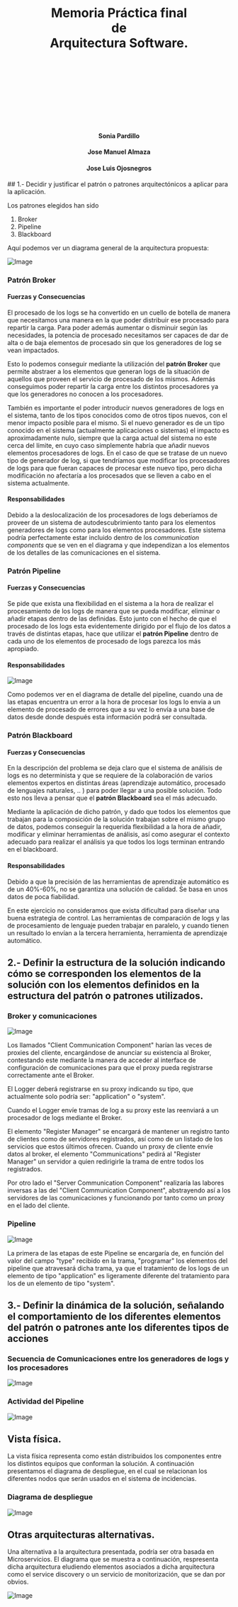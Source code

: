 # <p style="text-align: center">Memoria Práctica final </br>de </br>Arquitectura Software.</p>
</br></br></br></br>
</br></br></br></br>
#### <p style="text-align: center"> Sonia Pardillo</p>
#### <p style="text-align: center"> Jose Manuel Almaza</p>
#### <p style="text-align: center"> Jose Luis Ojosnegros</p>

<div style="page-break-after: always;"></div>
## 1.- Decidir y justificar el patrón o patrones arquitectónicos a aplicar para la aplicación.

Los patrones elegidos han sido

1. Broker
2. Pipeline
3. Blackboard

Aquí podemos ver un diagrama general de la arquitectura propuesta:

![Image](./estructurales/general_model.png)

<div style="page-break-after: always;"></div>

### Patrón Broker
#### Fuerzas y Consecuencias

El procesado de los logs se ha convertido en un cuello de botella de manera que necesitamos una manera en la que poder distribuir ese procesado para repartir la carga. Para poder además aumentar o disminuir según las necesidades, la potencia de procesado necesitamos ser capaces de dar de alta o de baja elementos de procesado sin que los generadores de log se vean impactados.

Esto lo podemos conseguir mediante la utilización del __patrón Broker__ que permite abstraer a los elementos que generan logs de la situación de aquellos que proveen el servicio de procesado de los mismos. Además conseguimos poder repartir la carga entre los distintos procesadores ya que los generadores no conocen a los procesadores.

También es importante el poder introducir nuevos generadores de logs en el sistema, tanto de los tipos conocidos como de otros tipos nuevos, con el menor impacto posible para el mismo. Si el nuevo generador es de un tipo conocido en el sistema (actualmente aplicaciones o sistemas) el impacto es aproximadamente nulo, siempre que la carga
actual del sistema no este cerca del límite, en cuyo caso simplemente habría que añadir nuevos elementos procesadores de logs. En el caso de que se tratase de un nuevo tipo de generador de log, si que tendríamos que modificar los procesadores de logs para que fueran capaces de procesar este nuevo tipo, pero dicha modificación no afectaría a los procesados que se lleven a cabo en el sistema actualmente.

#### Responsabilidades

Debido a la deslocalización de los procesadores de logs deberíamos de proveer de un sistema de autodescubrimiento tanto para los elementos generadores de logs como para los elementos procesadores. Este sistema podría perfectamente estar incluido dentro de los _communication components_ que se ven en el diagrama y que independizan a los elementos de los detalles de las comunicaciones en el sistema.


### Patrón Pipeline
#### Fuerzas y Consecuencias

Se pide que exista una flexibilidad en el sistema a la hora de realizar el procesamiento de los logs de manera que se pueda modificar, eliminar o añadir etapas dentro de las definidas. Esto junto con el hecho de que el procesado de los logs esta evidentemente dirigido por el flujo de los datos a través de distintas etapas, hace que utilizar el __patrón Pipeline__ dentro de cada uno de los elementos de procesado de logs parezca los más apropiado.

#### Responsabilidades
![Image](./estructurales/pipeline_with_errors.png)

Como podemos ver en el diagrama de detalle del pipeline, cuando una de las etapas encuentra un error a la hora de procesar los logs lo envia a un elemento de procesado de errores que
a su vez lo envía a una base de datos desde donde después esta información podrá ser consultada.

### Patrón Blackboard
#### Fuerzas y Consecuencias
En la descripción del problema se deja claro que el sistema de análisis de logs es no determinista y que se requiere de la colaboración de varios elementos expertos en distintas áreas (aprendizaje automático, procesado de lenguajes naturales, .. ) para poder llegar a una posible solución. Todo esto nos lleva a pensar que el __patrón Blackboard__ sea el más adecuado.

Mediante la aplicación de dicho patrón, y dado que todos los elementos que trabajan para la composición de la solución trabajan sobre el mismo grupo de datos, podemos conseguir la requerida flexibilidad a la hora de añadir, modificar y eliminar herramientas de análisis, así como asegurar el contexto adecuado para realizar el análisis ya que todos los logs terminan entrando en el blackboard.

#### Responsabilidades
Debido a que la precisión de las herramientas de aprendizaje automático es de un 40%-60%, no se garantiza una solución de calidad. Se basa en unos datos de poca fiabilidad.

En este ejercicio no consideramos que exista dificultad para diseñar una buena estrategia de control. Las herramientas de comparación de logs y las de procesamiento de lenguaje pueden trabajar en paralelo, y cuando tienen un resultado lo envían a la tercera herramienta, herramienta de aprendizaje automático.

<div style="page-break-after: always;"></div>

## 2.- Definir la estructura de la solución indicando cómo se corresponden los elementos de la solución con los elementos definidos en la estructura del patrón o patrones utilizados.
### Broker y comunicaciones
![Image](./estructurales/components_01.png)

Los llamados "Client Communication Component" harían las veces de proxies del cliente, encargándose de anunciar su existencia al Broker, contestando este mediante la manera de acceder al interface de configuración de comunicaciones para que el proxy pueda registrarse correctamente ante el Broker.

El Logger deberá registrarse en su proxy indicando su tipo, que actualmente solo podría ser: "application" o "system".

Cuando el Logger envíe tramas de log a su proxy este las reenviará a un procesador de logs mediante el Broker.



El elemento "Register Manager" se encargará de mantener un registro tanto de clientes como de servidores registrados, así como de un listado de los servicios que estos últimos ofrecen.
Cuando un proxy de cliente envíe datos al broker, el elemento "Communications" pedirá al "Register Manager" un servidor a quien redirigirle la trama de entre todos los registrados.

Por otro lado el "Server Communication Component" realizaría las labores inversas a las del "Client Communication Component", abstrayendo así a los servidores de las comunicaciones y funcionando por tanto como un proxy en el lado del cliente.

### Pipeline
![Image](./estructurales/components_log_processor.png)

La primera de las etapas de este Pipeline se encargaría de, en función del valor del campo "type" recibido en la trama, "programar" los elementos del pipeline que atravesará dicha trama, ya que el tratamiento de los logs de un elemento de tipo "application" es ligeramente diferente del tratamiento para los de un elemento de tipo "system".

<div style="page-break-after: always;"></div>

## 3.- Definir la dinámica de la solución, señalando el comportamiento de los diferentes elementos del patrón o patrones ante los diferentes tipos de acciones
### Secuencia de Comunicaciones entre los generadores de logs y los procesadores
![Image](./dinamicos/communications.png)
### Actividad del Pipeline
![Image](./dinamicos/Pipeline.png)

<div style="page-break-after: always;"></div>

## Vista física.
La vista física representa como están distribuidos los componentes entre los distintos equipos que conforman la solución. A continuación presentamos el diagrama de despliegue, en el cual se relacionan los diferentes nodos que serán usados en el sistema de incidencias.
### Diagrama de despliegue
![Image](./estructurales/deployment.png)

<div style="page-break-after: always;"></div>

## Otras arquitecturas alternativas.
Una alternativa a la arquitectura presentada, podría ser otra basada en Microservicios. El diagrama que se muestra a continuación, respresenta dicha arquitectura eludiendo elementos asociados a dicha arquitectura como el service discovery o un servicio de monitorización, que se dan por obvios.

![Image](./arquitecturamicroservicios.png)





